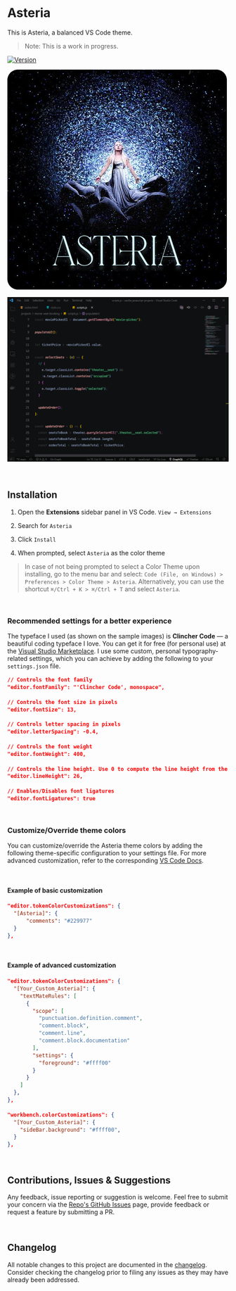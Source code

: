 # Asteria

This is Asteria, a balanced VS Code theme.

> Note: This is a work in progress.

[![Version](https://vsmarketplacebadge.apphb.com/version/spaceinvadev.asteria.svg)](https://marketplace.visualstudio.com/items?itemName=spaceinvadev.asteria)

![Logo of Asteria theme](/images/asteria-logo-intro.png)

![Screenshot of VS Code Editor with Asteria theme](/images/preview-javascript.png)

<br>

## Installation

1. Open the **Extensions** sidebar panel in VS Code. `View → Extensions`

2. Search for `Asteria`

3. Click `Install`

4. When prompted, select `Asteria` as the color theme

> In case of not being prompted to select a Color Theme upon installing, go to the menu bar and select: `Code (File, on Windows) > Preferences > Color Theme > Asteria`. Alternatively, you can use the shortcut `⌘/Ctrl + K > ⌘/Ctrl + T` and select `Asteria`.

<br>

### Recommended settings for a better experience

The typeface I used (as shown on the sample images) is **Clincher Code** — a beautiful coding typeface I love. You can get it for free (for personal use) at the [Visual Studio Marketplace](https://marketplace.visualstudio.com/items?itemName=Paratype.clincher-code-font). I use some custom, personal typography-related settings, which you can achieve by adding the following to your `settings.json` file.

```json
// Controls the font family
"editor.fontFamily": "'Clincher Code', monospace",

// Controls the font size in pixels
"editor.fontSize": 13,

// Controls letter spacing in pixels
"editor.letterSpacing": -0.4,

// Controls the font weight
"editor.fontWeight": 400,

// Controls the line height. Use 0 to compute the line height from the font size
"editor.lineHeight": 26,

// Enables/Disables font ligatures
"editor.fontLigatures": true
```

<br>

### Customize/Override theme colors

You can customize/override the Asteria theme colors by adding the following theme-specific configuration to your settings file. For more advanced customization, refer to the corresponding [VS Code Docs](https://code.visualstudio.com/docs/getstarted/themes#_customizing-a-color-theme).

<br>

#### Example of basic customization

```json
"editor.tokenColorCustomizations": {
  "[Asteria]": {
      "comments": "#229977"
  }
},
```

<br>

#### Example of advanced customization

```json
"editor.tokenColorCustomizations": {
  "[Your_Custom_Asteria]": {
    "textMateRules": [
      {
        "scope": [
          "punctuation.definition.comment",
          "comment.block",
          "comment.line",
          "comment.block.documentation"
        ],
        "settings": {
          "foreground": "#ffff00"
        }
      }
    ]
  },
},

"workbench.colorCustomizations": {
  "[Your_Custom_Asteria]": {
    "sideBar.background": "#ffff00",
  }
},
```

<br>

## Contributions, Issues & Suggestions

Any feedback, issue reporting or suggestion is welcome. Feel free to submit your concern via the [Repo's GitHub Issues](https://github.com/spaceinvadev/asteria/issues) page, provide feedback or request a feature by submitting a PR.

<br>

## Changelog

All notable changes to this project are documented in the [changelog](CHANGELOG.md). Consider checking the changelog prior to filing any issues as they may have already been addressed.
